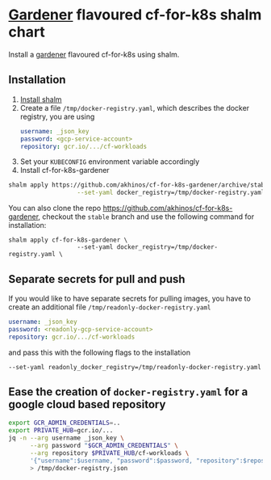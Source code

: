 # [Gardener](https://gardener.cloud/) flavoured cf-for-k8s shalm chart

Install a [gardener](https://gardener.cloud/) flavoured cf-for-k8s using shalm.

## Installation


1. [Install shalm](https://github.com/wonderix/shalm/blob/master/doc/installation.md)
1. Create a file `/tmp/docker-registry.yaml`, which describes the docker registry, you are using
   ```yaml
   username: _json_key
   password: <gcp-service-account>
   repository: gcr.io/.../cf-workloads
   ```
1. Set your `KUBECONFIG` environment variable accordingly
1. Install cf-for-k8s-gardener

```bash
shalm apply https://github.com/akhinos/cf-for-k8s-gardener/archive/stable.zip \
                   --set-yaml docker_registry=/tmp/docker-registry.yaml
```

You can also clone the repo https://github.com/akhinos/cf-for-k8s-gardener, checkout the `stable` branch and use the following command for installation:

```
shalm apply cf-for-k8s-gardener \
                   --set-yaml docker_registry=/tmp/docker-registry.yaml \
```

## Separate secrets for pull and push

If you would like to have separate secrets for pulling images, you have to create an additional file `/tmp/readonly-docker-registry.yaml`

   ```yaml
   username: _json_key
   password: <readonly-gcp-service-account>
   repository: gcr.io/.../cf-workloads
   ```

and pass this with the following flags to the installation

```
--set-yaml readonly_docker_registry=/tmp/readonly-docker-registry.yaml
```

## Ease the creation of `docker-registry.yaml` for a google cloud based repository

```bash
export GCR_ADMIN_CREDENTIALS=..
export PRIVATE_HUB=gcr.io/...
jq -n --arg username _json_key \
      --arg password "$GCR_ADMIN_CREDENTIALS" \
      --arg repository $PRIVATE_HUB/cf-workloads \
      '{"username":$username, "password":$password, "repository":$repository}' \
      > /tmp/docker-registry.json
```